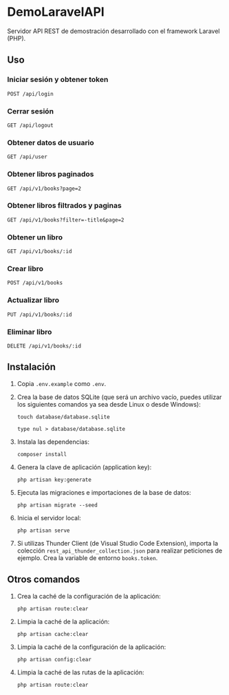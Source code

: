 # DemoLaravelAPI

Servidor API REST de demostración desarrollado con el framework Laravel (PHP).

## Uso

### Iniciar sesión y obtener token

`POST /api/login`

### Cerrar sesión

`GET /api/logout`

### Obtener datos de usuario

`GET /api/user`

### Obtener libros paginados

`GET /api/v1/books?page=2`

### Obtener libros filtrados y paginas

`GET /api/v1/books?filter=-title&page=2`

### Obtener un libro

`GET /api/v1/books/:id`

### Crear libro

`POST /api/v1/books`

### Actualizar libro

`PUT /api/v1/books/:id`

### Eliminar libro

`DELETE /api/v1/books/:id`

## Instalación

1. Copia `.env.example` como `.env`.

2. Crea la base de datos SQLite (que será un archivo vacío, puedes utilizar los siguientes comandos ya sea desde Linux o desde Windows):

    ```shell
    touch database/database.sqlite
    ```

    ```shell
    type nul > database/database.sqlite
    ```

3. Instala las dependencias:

    ```shell
    composer install
    ```

4. Genera la clave de aplicación (application key):

    ```shell
    php artisan key:generate
    ```

5. Ejecuta las migraciones e importaciones de la base de datos:

    ```shell
    php artisan migrate --seed
    ```

6. Inicia el servidor local:

    ```shell
    php artisan serve
    ```

7. Si utilizas Thunder Client (de Visual Studio Code Extension), importa la colección `rest_api_thunder_collection.json` para realizar peticiones de ejemplo. Crea la variable de entorno `books.token`.

## Otros comandos

1. Crea la caché de la configuración de la aplicación:

    ```shell
    php artisan route:clear
    ```

2. Limpia la caché de la aplicación:

    ```shell
    php artisan cache:clear
    ```

3. Limpia la caché de la configuración de la aplicación:

    ```shell
    php artisan config:clear
    ```

4. Limpia la caché de las rutas de la aplicación:

    ```shell
    php artisan route:clear
    ```
